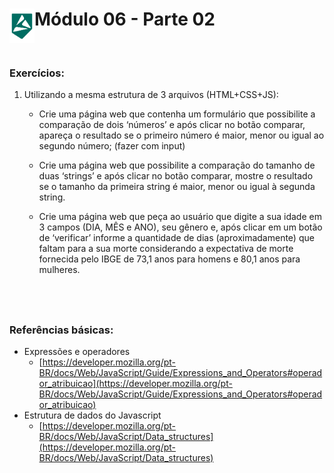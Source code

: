 <div display="flex">
    <img src="../assets/imgs/alpha-logo.png" width="40px" align="left"/>
    <h1>Módulo 06 - Parte 02</h1>
</div>

&nbsp;
### Exercícios:

1. Utilizando a mesma estrutura de 3 arquivos (HTML+CSS+JS):

    - Crie uma página web que contenha um formulário que possibilite a comparação de
dois ‘números’ e após clicar no botão comparar, apareça o resultado se o primeiro
número é maior, menor ou igual ao segundo número; (fazer com input)

    - Crie uma página web que possibilite a comparação do tamanho de duas ‘strings’ e
após clicar no botão comparar, mostre o resultado se o tamanho da primeira string
é maior, menor ou igual à segunda string.

    - Crie uma página web que peça ao usuário que digite a sua idade em 3 campos (DIA,
MÊS e ANO), seu gênero e, após clicar em um botão de ‘verificar’ informe a
quantidade de dias (aproximadamente) que faltam para a sua morte considerando a
expectativa de morte fornecida pelo IBGE de 73,1 anos para homens e 80,1 anos para
mulheres.


&nbsp;
---

### Referências básicas:

- Expressões e operadores
    - [https://developer.mozilla.org/pt-BR/docs/Web/JavaScript/Guide/Expressions_and_Operators#operador_atribuicao](https://developer.mozilla.org/pt-BR/docs/Web/JavaScript/Guide/Expressions_and_Operators#operador_atribuicao)
- Estrutura de dados do Javascript
    - [https://developer.mozilla.org/pt-BR/docs/Web/JavaScript/Data_structures](https://developer.mozilla.org/pt-BR/docs/Web/JavaScript/Data_structures)